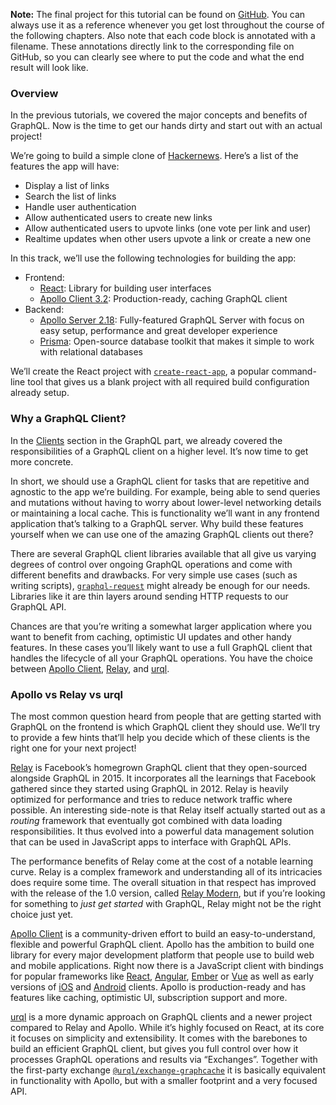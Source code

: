 **Note:** The final project for this tutorial can be found on [GitHub](https://github.com/howtographql/react-apollo). You can always use it as a reference whenever you get lost throughout the course of the following chapters. Also note that each code block is annotated with a filename. These annotations directly link to the corresponding file on GitHub, so you can clearly see where to put the code and what the end result will look like.

### Overview

In the previous tutorials, we covered the major concepts and benefits of GraphQL. Now is the time to get our hands dirty and start out with an actual project!

We’re going to build a simple clone of [Hackernews](https://news.ycombinator.com/). Here’s a list of the features the app will have:

- Display a list of links
- Search the list of links
- Handle user authentication
- Allow authenticated users to create new links
- Allow authenticated users to upvote links (one vote per link and user)
- Realtime updates when other users upvote a link or create a new one

In this track, we’ll use the following technologies for building the app:

- Frontend:
  - [React](https://facebook.github.io/react/): Library for building user interfaces
  - [Apollo Client 3.2](https://github.com/apollographql/apollo-client): Production-ready, caching GraphQL client
- Backend:
  - [Apollo Server 2.18](https://github.com/apollographql/apollo-server/tree/main/packages/apollo-server): Fully-featured GraphQL Server with focus on easy setup, performance and great developer experience
  - [Prisma](https://www.prisma.io/): Open-source database toolkit that makes it simple to work with relational databases

We’ll create the React project with [`create-react-app`](https://github.com/facebook/create-react-app), a popular command-line tool that gives us a blank project with all required build configuration already setup.

### Why a GraphQL Client?

In the [Clients](/advanced/0-clients/) section in the GraphQL part, we already covered the responsibilities of a GraphQL client on a higher level. It’s now time to get more concrete.

In short, we should use a GraphQL client for tasks that are repetitive and agnostic to the app we’re building. For example, being able to send queries and mutations without having to worry about lower-level networking details or maintaining a local cache. This is functionality we’ll want in any frontend application that’s talking to a GraphQL server. Why build these features yourself when we can use one of the amazing GraphQL clients out there?

There are several GraphQL client libraries available that all give us varying degrees of control over ongoing GraphQL operations and come with different benefits and drawbacks. For very simple use cases (such as writing scripts), [`graphql-request`](https://github.com/prisma-labs/graphql-request) might already be enough for our needs. Libraries like it are thin layers around sending HTTP requests to our GraphQL API.

Chances are that you’re writing a somewhat larger application where you want to benefit from caching, optimistic UI updates and other handy features. In these cases you’ll likely want to use a full GraphQL client that handles the lifecycle of all your GraphQL operations. You have the choice between [Apollo Client](https://github.com/apollographql/apollo-client), [Relay](https://facebook.github.io/relay/), and [urql](https://github.com/FormidableLabs/urql).

### Apollo vs Relay vs urql

The most common question heard from people that are getting started with GraphQL on the frontend is which GraphQL client they should use. We’ll try to provide a few hints that’ll help you decide which of these clients is the right one for your next project!

[Relay](https://facebook.github.io/relay/) is Facebook’s homegrown GraphQL client that they open-sourced alongside GraphQL in 2015. It incorporates all the learnings that Facebook gathered since they started using GraphQL in 2012. Relay is heavily optimized for performance and tries to reduce network traffic where possible. An interesting side-note is that Relay itself actually started out as a _routing_ framework that eventually got combined with data loading responsibilities. It thus evolved into a powerful data management solution that can be used in JavaScript apps to interface with GraphQL APIs.

The performance benefits of Relay come at the cost of a notable learning curve. Relay is a complex framework and understanding all of its intricacies does require some time. The overall situation in that respect has improved with the release of the 1.0 version, called [Relay Modern](http://facebook.github.io/relay/docs/en/introduction-to-relay.html), but if you’re looking for something to _just get started_ with GraphQL, Relay might not be the right choice just yet.

[Apollo Client](https://github.com/apollographql/apollo-client) is a community-driven effort to build an easy-to-understand, flexible and powerful GraphQL client. Apollo has the ambition to build one library for every major development platform that people use to build web and mobile applications. Right now there is a JavaScript client with bindings for popular frameworks like [React](https://github.com/apollographql/react-apollo), [Angular](https://github.com/apollographql/apollo-angular), [Ember](https://github.com/bgentry/ember-apollo-client) or [Vue](https://github.com/Akryum/vue-apollo) as well as early versions of [iOS](https://github.com/apollographql/apollo-ios) and [Android](https://github.com/apollographql/apollo-android) clients. Apollo is production-ready and has features like caching, optimistic UI, subscription support and more.

[urql](https://github.com/FormidableLabs/urql) is a more dynamic approach on GraphQL clients and a newer project compared to Relay and Apollo. While it’s highly focused on React, at its core it focuses on simplicity and extensibility. It comes with the barebones to build an efficient GraphQL client, but gives you full control over how it processes GraphQL operations and results via “Exchanges”. Together with the first-party exchange [`@urql/exchange-graphcache`](https://github.com/FormidableLabs/urql-exchange-graphcache) it is basically equivalent in functionality with Apollo, but with a smaller footprint and a very focused API.
